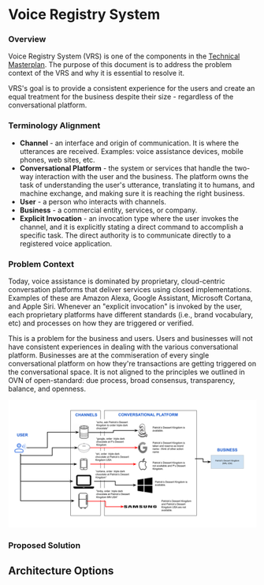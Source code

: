# Voice Registry System

### Overview
Voice Registry System (VRS) is one of the components  in the
[Technical Masterplan](https://github.com/open-voice-network/docs/blob/master/technical_masterplan.md). The purpose of this document is to address the problem context of the VRS and why it is essential to resolve it. 

VRS's goal is to provide a consistent experience for the users and create an equal treatment for the business despite their size - regardless of the conversational platform.

### Terminology Alignment
- **Channel** - an interface and origin of communication. It is where the utterances are received. Examples: voice assistance devices, mobile phones, web sites, etc.
- **Conversational Platform** - the system or services that handle the two-way interaction with the user and the business.  The platform owns the task of understanding the user's utterance, translating it to humans, and machine exchange, and making sure it is reaching the right business. 
- **User** - a person who interacts with channels.  
- **Business** - a commercial entity, services, or company.
- **Explicit Invocation** - an invocation type where the user invokes the channel, and it is explicitly stating a direct command to accomplish a specific task. The direct authority is to communicate directly to a registered voice application.


### Problem Context
Today, voice assistance is dominated by proprietary, cloud-centric conversation platforms that deliver services using closed implementations.  Examples of these are Amazon Alexa, Google Assistant, Microsoft Cortana, and Apple Siri.  Whenever an "explicit invocation" is invoked by the user, each proprietary platforms have different standards (i.e., brand vocabulary, etc) and processes on how they are triggered or verified. 

This is a problem for the business and users. Users and businesses will not have consistent experiences in dealing with the various conversational platform. Businesses are at the commiseration of every single conversational platform on how they're transactions are getting triggered on the conversational space.  It is not aligned to the principles we outlined in OVN of open-standard: due process, broad consensus, transparency, balance, and openness.


![](component_assets/vrs_problem_statement.png?raw=true "Fig. 1 - VRS Problem Statement")


### Proposed Solution
 




 ## Architecture Options




